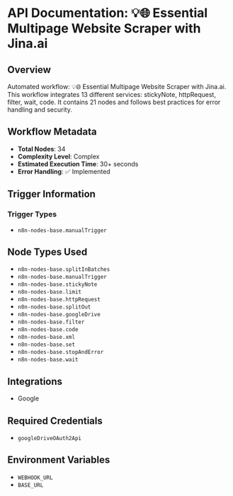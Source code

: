 # API Documentation: 💡🌐 Essential Multipage Website Scraper with Jina.ai

## Overview
Automated workflow: 💡🌐 Essential Multipage Website Scraper with Jina.ai. This workflow integrates 13 different services: stickyNote, httpRequest, filter, wait, code. It contains 21 nodes and follows best practices for error handling and security.

## Workflow Metadata
- **Total Nodes**: 34
- **Complexity Level**: Complex
- **Estimated Execution Time**: 30+ seconds
- **Error Handling**: ✅ Implemented

## Trigger Information
### Trigger Types
- `n8n-nodes-base.manualTrigger`

## Node Types Used
- `n8n-nodes-base.splitInBatches`
- `n8n-nodes-base.manualTrigger`
- `n8n-nodes-base.stickyNote`
- `n8n-nodes-base.limit`
- `n8n-nodes-base.httpRequest`
- `n8n-nodes-base.splitOut`
- `n8n-nodes-base.googleDrive`
- `n8n-nodes-base.filter`
- `n8n-nodes-base.code`
- `n8n-nodes-base.xml`
- `n8n-nodes-base.set`
- `n8n-nodes-base.stopAndError`
- `n8n-nodes-base.wait`

## Integrations
- Google

## Required Credentials
- `googleDriveOAuth2Api`

## Environment Variables
- `WEBHOOK_URL`
- `BASE_URL`
